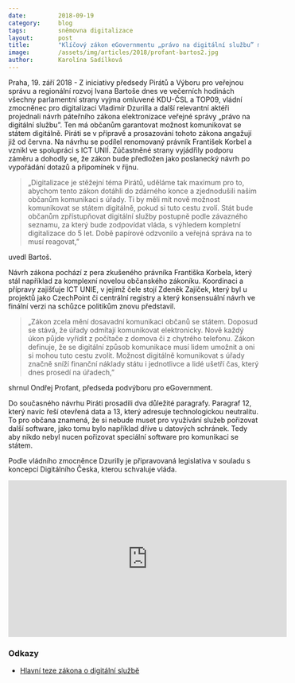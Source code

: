 ```yaml
---
date:         2018-09-19
category:     blog
tags:         sněmovna digitalizace
layout:       post
title:        "Klíčový zákon eGovernmentu „právo na digitální službu” má podporu Pirátů a dalších parlamentních stran"
image:        /assets/img/articles/2018/profant-bartos2.jpg
author:       Karolína Sadílková
---
```


Praha, 19. září 2018 - Z iniciativy předsedy Pirátů a Výboru pro veřejnou správu a regionální rozvoj Ivana Bartoše dnes ve večerních hodinách všechny parlamentní strany vyjma omluvené KDU-ČSL a TOP09, vládní zmocněnec pro digitalizaci Vladimír Dzurilla a další relevantní aktéři projednali návrh páteřního zákona elektronizace veřejné správy „právo na digitální službu”. Ten má občanům garantovat možnost komunikovat se státem digitálně. Piráti se v přípravě a prosazování tohoto zákona angažují již od června. Na návrhu se podílel renomovaný právník František Korbel a vznikl ve spolupráci s ICT UNIÍ. Zúčastněné strany vyjádřily podporu záměru a dohodly se, že zákon bude předložen jako poslanecký návrh po vypořádání dotazů a připomínek v říjnu.

> „Digitalizace je stěžejní téma Pirátů, uděláme tak maximum pro to, abychom tento zákon dotáhli do zdárného konce a zjednodušili našim občanům komunikaci s úřady. Ti by měli mít nově možnost komunikovat se státem digitálně, pokud si tuto cestu zvolí. Stát bude občanům zpřístupňovat digitální služby postupně podle závazného seznamu, za který bude zodpovídat vláda, s výhledem kompletní digitalizace do 5 let. Době papírové odzvonilo a veřejná správa na to musí reagovat,” 

uvedl Bartoš. 

Návrh zákona pochází z pera zkušeného právníka Františka Korbela, který stál například za komplexní novelou občanského zákoníku. Koordinaci a přípravy zajišťuje ICT UNIE, v jejímž čele stojí Zdeněk Zajíček, který byl u projektů jako CzechPoint či centrální registry a který konsensuální návrh ve finální verzi na schůzce politikům znovu představil. 

> „Zákon zcela mění dosavadní komunikaci občanů se státem. Doposud se stává, že úřady odmítají komunikovat elektronicky. Nově každý úkon půjde vyřídit z počítače z domova či z chytrého telefonu. Zákon definuje, že se digitální způsob komunikace musí lidem umožnit a oni si mohou tuto cestu zvolit. Možnost digitálně komunikovat s úřady značně sníží finanční náklady státu i jednotlivce a lidé ušetří čas, který dnes prosedí na úřadech,” 


shrnul Ondřej Profant, předseda podvýboru pro eGovernment. 

Do současného návrhu Piráti prosadili dva důležité paragrafy. Paragraf 12, který navíc řeší otevřená data a 13, který adresuje technologickou neutralitu. To pro občana znamená, že si nebude muset pro využívání služeb pořizovat další software, jako tomu bylo například dříve u datových schránek. Tedy aby nikdo nebyl nucen pořizovat speciální software pro komunikaci se státem. 

Podle vládního zmocněnce Dzurilly je připravovaná legislativa v souladu s koncepcí Digitálního Česka, kterou schvaluje vláda.

<iframe width="560" height="315" src="https://www.youtube.com/embed/v4Gwx4apIdo" frameborder="0" allow="autoplay; encrypted-media" allowfullscreen></iframe>

### Odkazy

- [Hlavní teze zákona o digitální službě](https://www.lupa.cz/clanky/dokument-co-ma-prinest-zakon-o-pravu-na-digitalni-sluzbu/)


